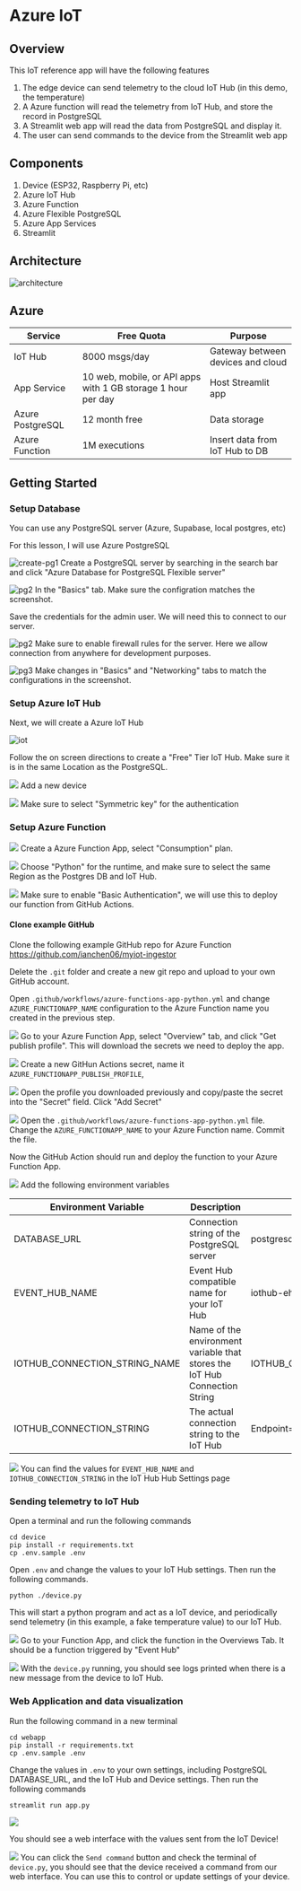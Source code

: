 # Azure IoT

## Overview

This IoT reference app will have the following features

1. The edge device can send telemetry to the cloud IoT Hub (in this demo, the temperature)
1. A Azure function will read the telemetry from IoT Hub, and store the record in PostgreSQL
1. A Streamlit web app will read the data from PostgreSQL and display it.
1. The user can send commands to the device from the Streamlit web app

## Components

1. Device (ESP32, Raspberry Pi, etc)
2. Azure IoT Hub
3. Azure Function
4. Azure Flexible PostgreSQL
5. Azure App Services
6. Streamlit

## Architecture

![architecture](images/azure-architecture.png)

## Azure

| Service          | Free Quota                                                   | Purpose                           |
| ---------------- | ------------------------------------------------------------ | --------------------------------- |
| IoT Hub          | 8000 msgs/day                                                | Gateway between devices and cloud |
| App Service      | 10 web, mobile, or API apps with 1 GB storage 1 hour per day | Host Streamlit app                |
| Azure PostgreSQL | 12 month free                                                | Data storage                      |
| Azure Function   | 1M executions                                                | Insert data from IoT Hub to DB    |

## Getting Started

### Setup Database

You can use any PostgreSQL server (Azure, Supabase, local postgres, etc)

For this lesson, I will use Azure PostgreSQL

![create-pg1](./images/2024-05-20_09-53.png)
Create a PostgreSQL server by searching in the search bar and click "Azure Database for PostgreSQL Flexible server"

![pg2](./images/2024-05-20_10-12.png)
In the "Basics" tab. Make sure the configration matches the screenshot.

Save the credentials for the admin user. We will need this to connect to our server.

![pg2](./images/2024-05-20_10-03.png)
Make sure to enable firewall rules for the server. Here we allow connection from anywhere for development purposes.

![pg3](./images/2024-05-20_10-13.png)
Make changes in "Basics" and "Networking" tabs to match the configurations in the screenshot.

### Setup Azure IoT Hub

Next, we will create a Azure IoT Hub

![iot](./images/2024-05-20_10-08.png)

Follow the on screen directions to create a "Free" Tier IoT Hub. Make sure it is in the same Location as the PostgreSQL.

![](./images/2024-05-20_10-21.png)
Add a new device

![](./images/2024-05-20_10-22.png)
Make sure to select "Symmetric key" for the authentication

### Setup Azure Function

![](./images/2024-05-20_11-27.png)
Create a Azure Function App, select "Consumption" plan.

![](./images/2024-05-20_11-29.png)
Choose "Python" for the runtime, and make sure to select the same Region as the Postgres DB and IoT Hub.

![](./images/2024-05-20_11-29_1.png)
Make sure to enable "Basic Authentication", we will use this to deploy our function from GitHub Actions.

#### Clone example GitHub

Clone the following example GitHub repo for Azure Function
https://github.com/ianchen06/myiot-ingestor

Delete the `.git` folder and create a new git repo and upload to your own GitHub account.

Open `.github/workflows/azure-functions-app-python.yml` and change `AZURE_FUNCTIONAPP_NAME` configuration to the Azure Function name you created in the previous step.

![](./images/2024-05-20_11-37.png)
Go to your Azure Function App, select "Overview" tab, and click "Get publish profile". This will download the secrets we need to deploy the app.

![](./images/2024-05-20_11-39.png)
Create a new GitHun Actions secret, name it `AZURE_FUNCTIONAPP_PUBLISH_PROFILE`,

![](./images/2024-05-20_11-42.png)
Open the profile you downloaded previously and copy/paste the secret into the "Secret" field. Click "Add Secret"

![](./images/2024-05-20_11-45.png)
Open the `.github/workflows/azure-functions-app-python.yml` file. Change the `AZURE_FUNCTIONAPP_NAME` to your Azure Function name. Commit the file.

Now the GitHub Action should run and deploy the function to your Azure Function App.

![](./images/2024-05-20_12-18.png)
Add the following environment variables

| Environment Variable          | Description                                                                | Example                                                |
| ----------------------------- | -------------------------------------------------------------------------- | ------------------------------------------------------ |
| DATABASE_URL                  | Connection string of the PostgreSQL server                                 | postgresql://user:pass@mypostgres.com/postgres         |
| EVENT_HUB_NAME                | Event Hub compatible name for your IoT Hub                                 | iothub-ehub-techin510-591-6d81                         |
| IOTHUB_CONNECTION_STRING_NAME | Name of the environment variable that stores the IoT Hub Connection String | IOTHUB_CONNECTION_STRING                               |
| IOTHUB_CONNECTION_STRING      | The actual connection string to the IoT Hub                                | Endpoint=sb://ihsuprodbyres002dednamespace.servicebus. |

![](./images/2024-05-20_12-24.png)
You can find the values for `EVENT_HUB_NAME` and `IOTHUB_CONNECTION_STRING` in the IoT Hub Hub Settings page

### Sending telemetry to IoT Hub

Open a terminal and run the following commands

```
cd device
pip install -r requirements.txt
cp .env.sample .env
```

Open `.env` and change the values to your IoT Hub settings. Then run the following commands.

```
python ./device.py
```

This will start a python program and act as a IoT device, and periodically send telemetry (in this example, a fake temperature value) to our IoT Hub.

![](./images/2024-05-20_12-33.png)
Go to your Function App, and click the function in the Overviews Tab. It should be a function triggered by "Event Hub"

![](./images/2024-05-20_12-37.png)
With the `device.py` running, you should see logs printed when there is a new message from the device to IoT Hub.

### Web Application and data visualization

Run the following command in a new terminal

```
cd webapp
pip install -r requirements.txt
cp .env.sample .env
```

Change the values in `.env` to your own settings, including PostgreSQL DATABASE_URL, and the IoT Hub and Device settings. Then run the following commands

```
streamlit run app.py
```

![](./images/2024-05-20_12-43.png)

You should see a web interface with the values sent from the IoT Device!

![](./images/2024-05-20_12-46.png)
You can click the `Send command` button and check the terminal of `device.py`, you should see that the device received a command from our web interface. You can use this to control or update settings of your device.

